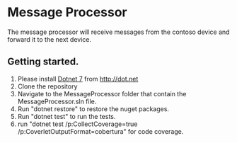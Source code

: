 # Message Processor
The message processor will receive messages from the contoso device and forward it to the next device.

## Getting started.
1. Please install [Dotnet 7](https://dotnet.microsoft.com/en-us/download/dotnet/7.0) from http://dot.net
2. Clone the repository
3. Navigate to the MessageProcessor folder that contain the MessageProcessor.sln file.
4. Run "dotnet restore" to restore the nuget packages.
5. Run "dotnet test" to run the tests.
6. run "dotnet test /p:CollectCoverage=true /p:CoverletOutputFormat=cobertura" for code coverage.
